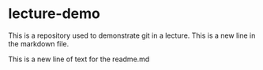 # lecture-demo
This is a repository used to demonstrate git in a lecture.
This is a new line in the markdown file.

This is a new line of text for the readme.md
